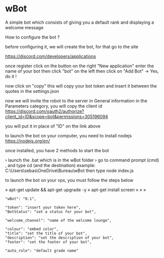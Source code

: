 # wBot
A simple bot which consists of giving you a default rank and displaying a welcome message

How to configure the bot ?

before configuring it, we will create the bot, for that go to the site 

https://discord.com/developers/applications

once register click on the button on the right "New application"
enter the name of your bot
then click "bot" on the left
then click on "Add Bot"
→ Yes, do it !

now click on "copy" this will copy your bot token
and insert it between the quotes in the settings.json

now we will invite the robot to the server
in General information in the Parameters category, you will copy the client id
https://discord.com/oauth2/authorize?client_id=ID&scope=bot&permissions=305196094

you will put it in place of "ID" on the link above

to launch the bot on your computer, you need to install nodejs
https://nodejs.org/en/

once installed, you have 2 methods to start the bot

› launch the .bat which is in the wBot folder
› go to command prompt (cmd) , and type cd (and the destination) example: C:\Users\sebas\OneDrive\Bureau\wBot then type node index.js

to launch the bot on your vps, you must follow the steps below

» apt-get update && apt-get upgrade -y
» apt-get install screen
»
»
»
   
    "wBot": "0.1", 

    "token": "insert your token here",
    "BotStatus": "set a status for your bot",

    "welcome_channel": "name of the welcome lounge",

    "colour": "embed color",
    "title": "set the title of your bot",
    "description": "set the description of your bot",
    "footer": "set the footer of your bot",

    "auto_role": "default grade name"
    
    



